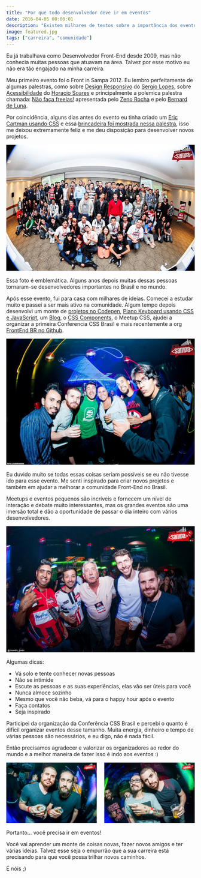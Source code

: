 ```yaml
---
title: "Por que todo desenvolvedor deve ir em eventos"
date: 2016-04-05 00:00:01
description: "Existem milhares de textos sobre a importância dos eventos para desenvolvedores, mas todos precisam entender que eventos podem mudar a carreiras"
image: featured.jpg
tags: ["carreira", "comunidade"]
---
```


Eu já trabalhava como Desenvolvedor Front-End desde 2009, mas não conhecia muitas pessoas que atuavam na área. Talvez por esse motivo eu não era tão engajado na minha carreira.

Meu primeiro evento foi o Front in Sampa 2012. Eu lembro perfeitamente de algumas palestras, como sobre [Design Responsivo](https://www.youtube.com/watch?v=G1DgnvPN2Fw&list=PLnjYA3TxpDpgWE9cXwT5H7wEsG6ql-Q59&index=22) do [Sergio Lopes](https://twitter.com/sergio_caelum), sobre [Acessibilidade](https://www.youtube.com/watch?v=UzTVq7we84w&list=PLnjYA3TxpDpgWE9cXwT5H7wEsG6ql-Q59&index=23[) do [Horacio Soares](https://twitter.com/horaciosoares) e principalmente a polemica palestra chamada: [Não faça freelas!](https://www.youtube.com/watch?v=y8UUKv7j0l0) apresentada pelo [Zeno Rocha](https://twitter.com/zenorocha) e pelo [Bernard de Luna](https://twitter.com/bernarddeluna).

Por coincidência, alguns dias antes do evento eu tinha criado um [Eric Cartman usando CSS](http://codepen.io/felipefialho/pen/qzDCJ) e essa [brincadeira foi mostrada nessa palestra](https://youtu.be/y8UUKv7j0l0?t=32m19s), isso me deixou extremamente feliz e me deu disposição para desenvolver novos projetos.

![Front in Sampa 2012](front-in-sampa-2012.jpg)

Essa foto é emblemática. Alguns anos depois muitas dessas pessoas tornaram-se desenvolvedores importantes no Brasil e no mundo.

Após esse evento, fui para casa com milhares de ideias. Comecei a estudar muito e passei a ser mais ativo na comunidade. Algum tempo depois desenvolvi um monte de [projetos no Codepen](http://codepen.io/felipefialho), [Piano Keyboard usando CSS e JavaScript](https://www.felipefialho.com/piano), um [Blog](/blog/), o [CSS Components](https://www.felipefialho.com/csscomponents), o Meetup CSS, ajudei a organizar a primeira Conferencia CSS Brasil e mais recentemente a org [FrontEnd BR no Github](https://github.com/frontendbr/).

![Front in Sampa 2013](front-in-sampa-2013.jpg)

Eu duvido muito se todas essas coisas seriam possíveis se eu não tivesse ido para esse evento. Me senti inspirado para criar novos projetos e também em ajudar a melhorar a comunidade Front-End no Brasil.

Meetups e eventos pequenos são incríveis e fornecem um nível de interação e debate muito interessantes, mas os grandes eventos são uma imersão total e dão a oportunidade de passar o dia inteiro com vários desenvolvedores.

![Front in Sampa 2014](front-in-sampa-2014.jpg)

Algumas dicas:

- Vá solo e tente conhecer novas pessoas
- Não se intimide
- Escute as pessoas e as suas experiências, elas vão ser úteis para você
- Nunca almoce sozinho
- Mesmo que você não beba, vá para o happy hour após o evento
- Faça contatos
- Seja inspirado

Participei da organização da Conferência CSS Brasil e percebi o quanto é difícil organizar eventos desse tamanho. Muita energia, dinheiro e tempo de várias pessoas são necessários, e eu digo, não é nada fácil.

Então precisamos agradecer e valorizar os organizadores ao redor do mundo e a melhor maneira de fazer isso é indo aos eventos :)

![Front in Sampa 2015](front-in-sampa-2015.png)

Portanto… você precisa ir em eventos!

Você vai aprender um monte de coisas novas, fazer novos amigos e ter várias ideias.
Talvez esse seja o empurrão que a sua carreira está precisando para que você possa trilhar novos caminhos.

É nóis ;)
